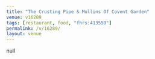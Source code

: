 ```yaml
---
title: "The Crusting Pipe & Mullins Of Covent Garden"
venue: v16289
tags: [restaurant, food, "fhrs:413559"]
permalink: /v/16289/
layout: venue
---
```

null